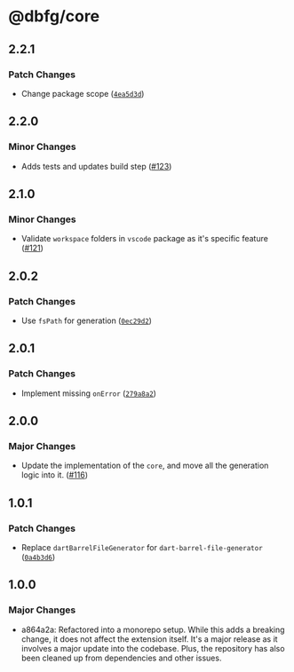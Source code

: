 # @dbfg/core

## 2.2.1

### Patch Changes

- Change package scope ([`4ea5d3d`](https://github.com/mikededo/dart-barrel-file-generator/commit/4ea5d3db75e62de4a4ef4dd478d0d4bc94e859f8))

## 2.2.0

### Minor Changes

- Adds tests and updates build step ([#123](https://github.com/mikededo/dart-barrel-file-generator/pull/123))

## 2.1.0

### Minor Changes

- Validate `workspace` folders in `vscode` package as it's specific feature ([#121](https://github.com/mikededo/dart-barrel-file-generator/pull/121))

## 2.0.2

### Patch Changes

- Use `fsPath` for generation ([`0ec29d2`](https://github.com/mikededo/dart-barrel-file-generator/commit/0ec29d2408e11e4c94860cdd3d971ade7b3bc4ea))

## 2.0.1

### Patch Changes

- Implement missing `onError` ([`279a8a2`](https://github.com/mikededo/dart-barrel-file-generator/commit/279a8a2794fd83ae1d2d350aac4e060098c010df))

## 2.0.0

### Major Changes

- Update the implementation of the `core`, and move all the generation logic into it. ([#116](https://github.com/mikededo/dart-barrel-file-generator/pull/116))

## 1.0.1

### Patch Changes

- Replace `dartBarrelFileGenerator` for `dart-barrel-file-generator` ([`0a4b3d6`](https://github.com/mikededo/dart-barrel-file-generator/commit/0a4b3d6e1188aa528d33aa33f578416ccb684b11))

## 1.0.0

### Major Changes

- a864a2a: Refactored into a monorepo setup. While this adds a breaking change, it does not
  affect the extension itself. It's a major release as it involves a major update
  into the codebase.
  Plus, the repository has also been cleaned up from dependencies and other
  issues.
